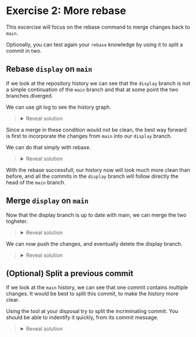 # Exercise 2: More rebase

This excercise will focus on the rebase command to merge changes back to `main`.

Optionally, you can test again your `rebase` knowledge by using it to split a commit in two.

## Rebase `display` on `main`

If we look at the repository history we can see that the `display` branch is not a simple continuation of the `main` branch and that at some point the two branches diverged.

We can use git log to see the history graph.

><details><summary>Reveal solution</summary>
>
>```bash
>git log --oneline --graph --all
>```
>
>```text
>* 2041b46 (HEAD -> main) Specify bash in code snippets
>* 5cae577 Add simulation steps
>| * 35a9bc3 (display) Add sample output to README.md
>| * c1e7262 Add print to main function
>| * dc31246 Add print implementation
>| * 3b94196 Add ostream operator
>|/
>* e172778 Add daisies spreading step
>* a216c3d Add build folder to gitignore and remove it
>* c8f0106 Implement temperatures diffusion
>* b22b02e Add compilation instructions to README.md
>* bd41f7f Add Cmake configuration
>* 764b5d5 Implement local heating due to Albedo
>* 062a8b0 Initial implementation of World and Daisy
>* a8343bd Add initial daisyworld description
>* bc4105a Initial implementation of cpp project
>* 491484f Initial commit
>```
>
></details>

Since a merge in these condition would not be clean, the best way forward is first to incorporate the changes from `main` into our `display` branch.

We can do that simply with rebase.

><details><summary>Reveal solution</summary>
>First we make sure we are in the `display` branch, then we simply call rebase to apply the commits on top of the *head* of `main`
>
>```bash
>git switch display
>git rebase main
>```
>
>We will incur on a merge conflict. Let's deal with this by fixing the conflicting part of the code, than continue with the rebase.
>
> >! A conflict is marked as solved when all the `<<<<<<<`, `=======`, and `>>>>>>>` markers are removed.
>
>A possible implementation of the `main.cpp` that fix the conflict is available in [solutions](/solutions/main.cpp)
>
>```bash
>...after editing main.cpp
>git add main.cpp
>git rebase --continue
>```
>
>Launching `git rebase --continue` right after the `add` will make sure that there is a (interrupted) rebase in progress before calling git commit.
>
></details>

With the rebase successfull, our history now will look much more clean than before, and all the commits in the `display` branch will follow directly the head of the `main` branch.

## Merge `display` on `main`

Now that the display branch is up to date with main, we can merge the two togheter.

><details><summary>Reveal solution</summary>
>
>First we move to the `main` branch.
>
>```bash
>git switch main
>```
>
>To merge the changes we will have to use the merge command.
>
>```bash
>git merge display
>```
>
>Since the `display` branch has a linear history with the main branch, git will use the fastforward, and simply move the *head ref* of `main` to point at the same commit of `display`.
>
></details>

We can now push the changes, and eventually delete the display branch.

><details><summary>Reveal solution</summary>
>
>```bash
>git push
>git branch -d display
>```
>
>the `-d` option works only if the branch has already been merged, otherwise it will not get deleted.
></details>

## (Optional) Split a previous commit

If we look at the `main` history, we can see that one commit contains multiple changes. It would be best to split this commit, to make the history more clear.

Using the tool at your disposal try to split the incriminating commit. You should be able to indentify it quickly, from its commit message.

><details><summary>Reveal solution</summary>
>Looking at the logs we can find the commit:
>
>```bash
>git log -1 3be66b1
>```
>
>```text
>commit 3be66b1f51e85c49f9251231de4f48f90fd4dd80
>Author: Simone Rossi Tisbeni <simone.rossitisbeni@unibo.it>
>Date:   Wed Apr 3 11:51:26 2024 +0200
>
>    Initial implementation of World and Daisy
>
>    This commit adds both the World and Daisy classes to the project.
>    It is better to split the implementation of these two classes
>    into separate commits.
>```
>
>We now start a rebase that reach that commit by referencing its parent:
>
>```bash
>git rebase -i 3be66b1^
>```
>
>set the todo list on that commit (it will be the first item) to `edit`.
>
>This will put us out to the command line after applying the commit.
>
>Now we can use `reset` to move back the head of the branch by one commit, keeping the changes in the working directory.
>
>```bash
>git reset --mixed HEAD~
>```
>
>We can explore the changes to tracked files using:
>
>```bash
>git diff
>```
>
>This will not show the new files added, but you can see them listed with `git status`
>
>We now stage and commit the changes that we want to add to the first commit:
>
>```bash
>git add daisy.hpp
>git commit -m "Add initial implementation of Daisy"
>```
>
>and finally the changes belonging to the second commit
>
>```bash
>git add world.cpp world.hpp main.cpp
>git commit -m "Add initial implementation of World"
>```
>
>We are now ready to finish the rebase:
>
>```bash
>git reabse --continue
>```
>
>>! If we have run the daisyworld simulation before, we could find in our repository a `build/` folder that we should not add to the repository.  
>>However you may notice that the build/ directory was not yet added to the `.gitignore` file.  
>>For now, simply remove it to allow the rebase to continue without errors.
>
>Now that we changed the history of our main branch we are again forced to do a push with the --force-with-lease option.
></details>
